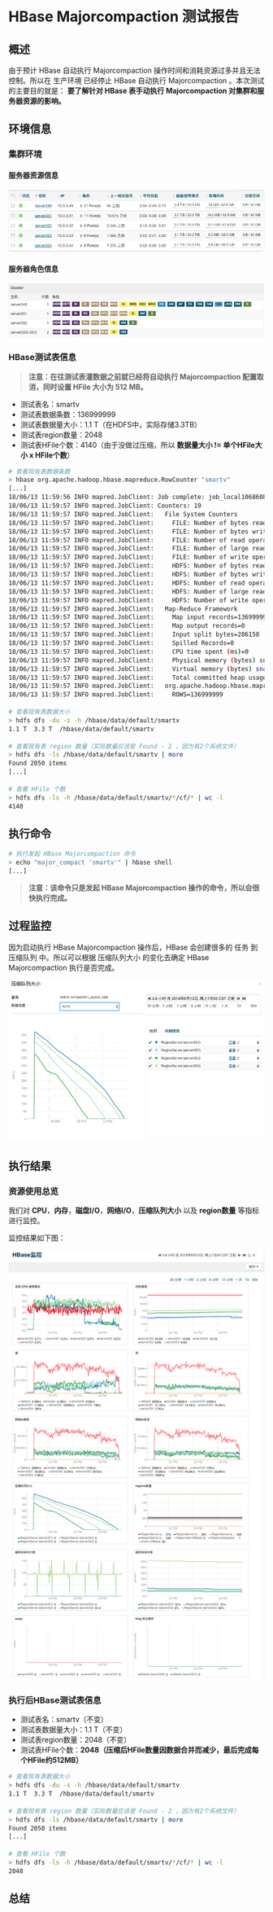 # HBase Majorcompaction 测试报告

## 概述

由于预计 HBase 自动执行 Majorcompaction 操作时间和消耗资源过多并且无法控制。所以在 生产环境 已经停止 HBase 自动执行 Majorcompaction 。本次测试的主要目的就是： **要了解针对 HBase 表手动执行 Majorcompaction 对集群和服务器资源的影响。**

## 环境信息

### 集群环境

#### 服务器资源信息

![](assets/markdown-img-paste-20180614145251788.png)

#### 服务器角色信息

![](assets/markdown-img-paste-20180614145329204.png)

### HBase测试表信息

> **注意：在往测试表灌数据之前就已经将自动执行 Majorcompaction 配置取消，同时设置 HFile 大小为 512 MB。**

- 测试表名：smartv
- 测试表数据条数：136999999
- 测试表数据量大小：1.1 T（在HDFS中，实际存储3.3TB）
- 测试表region数量：2048
- 测试表HFile个数：4140（由于没做过压缩，所以 **数据量大小 != 单个HFile大小 x HFile个数**）

```bash
# 查看现有表数据条数
> hbase org.apache.hadoop.hbase.mapreduce.RowCounter "smartv"
[...]
18/06/13 11:59:56 INFO mapred.JobClient: Job complete: job_local1068608155_0001
18/06/13 11:59:57 INFO mapred.JobClient: Counters: 19
18/06/13 11:59:57 INFO mapred.JobClient:   File System Counters
18/06/13 11:59:57 INFO mapred.JobClient:     FILE: Number of bytes read=64271033583
18/06/13 11:59:57 INFO mapred.JobClient:     FILE: Number of bytes written=52348672000
18/06/13 11:59:57 INFO mapred.JobClient:     FILE: Number of read operations=0
18/06/13 11:59:57 INFO mapred.JobClient:     FILE: Number of large read operations=0
18/06/13 11:59:57 INFO mapred.JobClient:     FILE: Number of write operations=0
18/06/13 11:59:57 INFO mapred.JobClient:     HDFS: Number of bytes read=0
18/06/13 11:59:57 INFO mapred.JobClient:     HDFS: Number of bytes written=0
18/06/13 11:59:57 INFO mapred.JobClient:     HDFS: Number of read operations=0
18/06/13 11:59:57 INFO mapred.JobClient:     HDFS: Number of large read operations=0
18/06/13 11:59:57 INFO mapred.JobClient:     HDFS: Number of write operations=0
18/06/13 11:59:57 INFO mapred.JobClient:   Map-Reduce Framework
18/06/13 11:59:57 INFO mapred.JobClient:     Map input records=136999999
18/06/13 11:59:57 INFO mapred.JobClient:     Map output records=0
18/06/13 11:59:57 INFO mapred.JobClient:     Input split bytes=286158
18/06/13 11:59:57 INFO mapred.JobClient:     Spilled Records=0
18/06/13 11:59:57 INFO mapred.JobClient:     CPU time spent (ms)=0
18/06/13 11:59:57 INFO mapred.JobClient:     Physical memory (bytes) snapshot=0
18/06/13 11:59:57 INFO mapred.JobClient:     Virtual memory (bytes) snapshot=0
18/06/13 11:59:57 INFO mapred.JobClient:     Total committed heap usage (bytes)=531502202880
18/06/13 11:59:57 INFO mapred.JobClient:   org.apache.hadoop.hbase.mapreduce.RowCounter$RowCounterMapper$Counters
18/06/13 11:59:57 INFO mapred.JobClient:     ROWS=136999999

# 查看现有表数据大小
> hdfs dfs -du -s -h /hbase/data/default/smartv
1.1 T  3.3 T  /hbase/data/default/smartv

# 查看现有表 region 数量（实际数量应该是 Found - 2 ，因为有2个系统文件）
> hdfs dfs -ls /hbase/data/default/smartv | more
Found 2050 items
[...]

# 查看 HFile 个数
> hdfs dfs -ls -h /hbase/data/default/smartv/*/cf/* | wc -l
4140
```

## 执行命令

```bash
# 执行发起 HBase Majorcompaction 命令
> echo "major_compact 'smartv'" | hbase shell
[...]
```

> **注意：该命令只是发起 HBase Majorcompaction 操作的命令，所以会很快执行完成。**

## 过程监控

因为启动执行 HBase Majorcompaction 操作后，HBase 会创建很多的 任务 到 压缩队列 中。所以可以根据 压缩队列大小 的变化去确定 HBase Majorcompaction 执行是否完成。

![](assets/markdown-img-paste-20180614152712582.png)

## 执行结果

### 资源使用总览

我们对 **CPU**，**内存**，**磁盘I/O**，**网络I/O**，**压缩队列大小** 以及 **region数量** 等指标进行监控。

监控结果如下图：

![](assets/markdown-img-paste-20180614152338706.png)

### 执行后HBase测试表信息

- 测试表名：smartv（不变）
- 测试表数据量大小：1.1 T（不变）
- 测试表region数量：2048（不变）
- 测试表HFile个数：**2048（压缩后HFile数量因数据合并而减少，最后完成每个HFile约512MB）**

```bash
# 查看现有表数据大小
> hdfs dfs -du -s -h /hbase/data/default/smartv
1.1 T  3.3 T  /hbase/data/default/smartv

# 查看现有表 region 数量（实际数量应该是 Found - 2 ，因为有2个系统文件）
> hdfs dfs -ls /hbase/data/default/smartv | more
Found 2050 items
[...]

# 查看 HFile 个数
> hdfs dfs -ls -h /hbase/data/default/smartv/*/cf/* | wc -l
2048
```

## 总结

